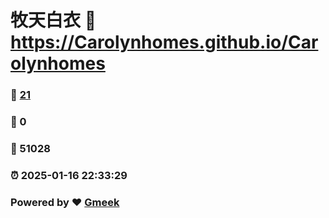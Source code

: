 # 牧天白衣 :link: https://Carolynhomes.github.io/Carolynhomes 
### :page_facing_up: [21](https://Carolynhomes.github.io/Carolynhomes/tag.html) 
### :speech_balloon: 0 
### :hibiscus: 51028 
### :alarm_clock: 2025-01-16 22:33:29 
### Powered by :heart: [Gmeek](https://github.com/Meekdai/Gmeek)
